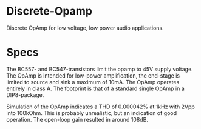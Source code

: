 # Discrete-Opamp
 Discrete OpAmp for low voltage, low power audio applications.

# Specs
 The BC557- and BC547-transistors limit the opamp to 45V supply voltage. The OpAmp is intended for low-power amplification, the end-stage is limited to source and sink a maximum of 10mA. The OpAmp operates entirely in class A. The footprint is that of a standard single OpAmp in a DIP8-package.

 Simulation of the OpAmp indicates a THD of 0.000042% at 1kHz with 2Vpp into 100kOhm. This is probably unrealistic, but an indication of good operation. The open-loop gain resulted in around 108dB.